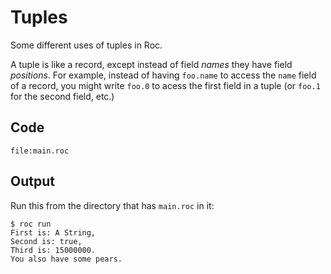 # Tuples

Some different uses of tuples in Roc.

A tuple is like a record, except instead of field _names_ they have field _positions_.
For example, instead of having `foo.name` to access the `name` field of a record,
you might write `foo.0` to acess the first field in a tuple (or `foo.1` for the second
field, etc.)


## Code
```roc
file:main.roc
```

## Output

Run this from the directory that has `main.roc` in it:

```
$ roc run
First is: A String,
Second is: true,
Third is: 15000000.
You also have some pears.
```
